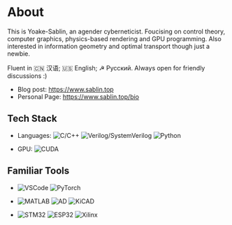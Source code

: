 # About

This is Yoake-Sablin, an agender cyberneticist. Foucising on control theory, computer graphics, physics-based rendering and GPU programming. Also interested in information geometry and optimal transport though just a newbie. 

Fluent in 🇨🇳 汉语; 🇺🇸 English; ☭ Русский. Always open for friendly discussions :)

- Blog post: https://www.sablin.top
- Personal Page: https://www.sablin.top/bio

## Tech Stack

* Languages: ![C/C++](https://img.shields.io/badge/-C/C++-white?style=flat-square&logo=c) 
![Verilog/SystemVerilog](https://img.shields.io/badge/-Verilog/SystemVerilog-white?style=flat-square&logo=V)
![Python](https://img.shields.io/badge/-Python-white?style=flat-square&logo=Python)

* GPU: ![CUDA](https://img.shields.io/badge/CUDA-%2300599C.svg?logo=nvidia&logoColor=green)
## Familiar Tools

* ![VSCode](https://img.shields.io/badge/-VS%20Code-007ACC?style=flat-square&logo=visual-studio-code)
  ![PyTorch](https://img.shields.io/badge/-PyTorch-grey?style=flat-square&logo=PyTorch)
* ![MATLAB](https://img.shields.io/badge/-MATLAB-blue?style=flat-square&logo=Matrix)
![AD](https://img.shields.io/badge/-Altium%20Designer-24292E?style=flat-square&logo=Altium%20Designer)
![KiCAD](https://img.shields.io/badge/-KiCad-6C0101?style=flat-square&logo=KiCad)


* ![STM32](https://img.shields.io/badge/-STM32-03234B?style=flat-square&logo=STMicroelectronics) 
![ESP32](https://img.shields.io/badge/-ESP32-282423?style=flat-square&logo=Espressif)
![Xilinx](https://img.shields.io/badge/-Xilinx-E01F27?style=flat-square&logo=amd)

